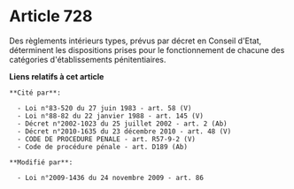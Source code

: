# Article 728

Des règlements intérieurs types, prévus par décret en Conseil d'Etat, déterminent les dispositions prises pour le
fonctionnement de chacune des catégories d'établissements pénitentiaires.

**Liens relatifs à cet article**

	**Cité par**:

	  - Loi n°83-520 du 27 juin 1983 - art. 58 (V)
	  - Loi n°88-82 du 22 janvier 1988 - art. 145 (V)
	  - Décret n°2002-1023 du 25 juillet 2002 - art. 2 (Ab)
	  - Décret n°2010-1635 du 23 décembre 2010 - art. 48 (V)
	  - CODE DE PROCEDURE PENALE - art. R57-9-2 (V)
	  - Code de procédure pénale - art. D189 (Ab)

	**Modifié par**:

	  - Loi n°2009-1436 du 24 novembre 2009 - art. 86
